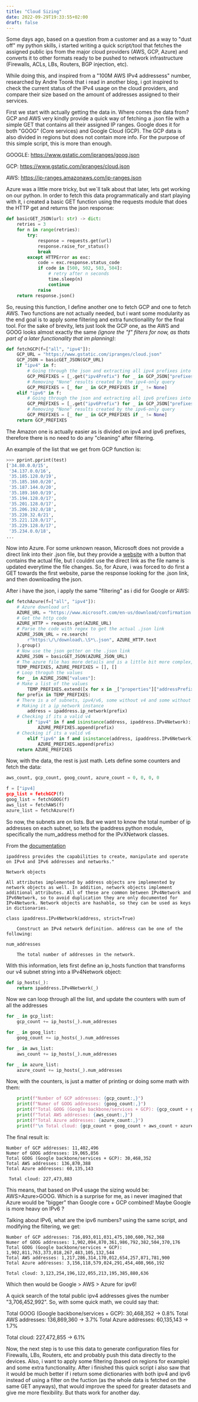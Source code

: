 ```yaml
---
title: "Cloud Sizing"
date: 2022-09-29T19:33:55+02:00
draft: false
---
```

Some days ago, based on a question from a customer and as a way to "dust off" my python skills, i started writing a quick script/tool that fetches the assigned public ips from the major cloud providers (AWS, GCP, Azure) and converts it to other formats ready to be pushed to network infrastructure (Firewalls, ACLs, LBs, Routers, BGP injection, etc).

While doing this, and inspired from a "100M AWS IPv4 addressess" number, researched by Andre Toonk that i read in another blog, i got inspired to check the current status of the IPv4 usage on the cloud providers, and compare their size based on the amount of addresses assigned to their services.

First we start with actually getting the data in. Where comes the data from? GCP and AWS very kindly provide a quick way of fetching a .json file with a simple GET that contains all their assigned IP ranges. Google does it for both "GOOG" (Core services) and Google Cloud (GCP). The GCP data is also divided in regions but does not contain more info. For the purpose of this simple script, this is more than enough.

GOOGLE: https://www.gstatic.com/ipranges/goog.json

GCP: https://www.gstatic.com/ipranges/cloud.json

AWS: https://ip-ranges.amazonaws.com/ip-ranges.json

Azure was a little more tricky, but we´ll talk about that later, lets get working on our python. In order to fetch this data programmatically and start playing with it, i created a basic GET function using the requests module that does the HTTP get and returns the json response:

```python
def basicGET_JSON(url: str) -> dict:
    retries = 3
    for n in range(retries):
        try:
            response = requests.get(url)
            response.raise_for_status()
            break
        except HTTPError as exc:
            code = exc.response.status_code
            if code in [500, 502, 503, 504]:
                # retry after n seconds
                time.sleep(n)
                continue
            raise
    return response.json()
```

So, reusing this function, I define another one to fetch GCP and one to fetch AWS. Two functions are not actually needed, but i want some modularity as the end goal is to apply some filtering and extra functionallity for the final tool. For the sake of brevity, lets just look the GCP one, as the AWS and GOOG looks almost exactly the same *(ignore the "f" filters for now, as thats part of a later functionality that im planning)*:

```python
def fetchGCP(f=["all", "ipv4"]):
    GCP_URL = "https://www.gstatic.com/ipranges/cloud.json"
    GCP_JSON = basicGET_JSON(GCP_URL)
    if "ipv4" in f:
        # Going through the json and extracting all ipv4 prefixes into a list
        GCP_PREFIXES = [_.get("ipv4Prefix") for _ in GCP_JSON["prefixes"]]
        # Removing "None" results created by the ipv4-only query
        GCP_PREFIXES = [_ for _ in GCP_PREFIXES if _ != None]
    elif "ipv6" in f:
        # Going through the json and extracting all ipv6 prefixes into a list
        GCP_PREFIXES = [_.get("ipv6Prefix") for _ in GCP_JSON["prefixes"]]
        # Removing "None" results created by the ipv6-only query
        GCP_PREFIXES = [_ for _ in GCP_PREFIXES if _ != None]
    return GCP_PREFIXES
```

The Amazon one is actually easier as is divided on ipv4 and ipv6 prefixes, therefore there is no need to do any "cleaning" after filtering.

An example of the list that we get from GCP function is:

```python
>>> pprint.pprint(test)
['34.80.0.0/15',
 '34.137.0.0/16',
 '35.185.128.0/19',
 '35.185.160.0/20',
 '35.187.144.0/20',
 '35.189.160.0/19',
 '35.194.128.0/17',
 '35.201.128.0/17',
 '35.206.192.0/18',
 '35.220.32.0/21',
 '35.221.128.0/17',
 '35.229.128.0/17',
 '35.234.0.0/18',
...
```

Now into Azure. For some unknown reason, Microsoft does not provide a direct link into their .json file, but they provide a [website](https://www.microsoft.com/en-us/download/confirmation.aspx?id=56519) with a button that contains the actual file, but I couldnt use the direct link as the file name is updated everytime the file changes. So, for Azure, i was forced to do first a GET towards the first website, parse the response looking for the .json link, and then downloading the json.

After i have the json, i apply the same "filtering" as i did for Google or AWS:

```python
def fetchAzure(f=["all", "ipv4"]):
    # Azure download url
    AZURE_URL = "https://www.microsoft.com/en-us/download/confirmation.aspx?id=56519"
    # Get the http code
    AZURE_HTTP = requests.get(AZURE_URL)
    # Parse the code with regex to get the actual .json link
    AZURE_JSON_URL = re.search(
        r"https:\/\/download\.\S*\.json", AZURE_HTTP.text
    ).group()
    # Now use the json getter on the .json link
    AZURE_JSON = basicGET_JSON(AZURE_JSON_URL)
    # The azure file has more details and is a little bit more complex, so there is a need to do more housekeeping.
    TEMP_PREFIXES, AZURE_PREFIXES = [], []
    # Loop throguh the values
    for _ in AZURE_JSON["values"]:
    # Make a list of the values
        TEMP_PREFIXES.extend([x for x in _["properties"]["addressPrefixes"]])
    for prefix in TEMP_PREFIXES:
    # There is a of subnets, ipv4/v6, some without v4 and some without v6, so i need to check each string and verify if its v4 or v6
    # Making it a ip_network instance
        address = ipaddress.ip_network(prefix)
    # Checking if its a valid v4
        if "ipv4" in f and isinstance(address, ipaddress.IPv4Network):
            AZURE_PREFIXES.append(prefix)
    # Checking if its a valid v6
        elif "ipv6" in f and isinstance(address, ipaddress.IPv6Network):
            AZURE_PREFIXES.append(prefix)
    return AZURE_PREFIXES
```

Now, with the data, the rest is just math. Lets define some counters and fetch the data:

```python
aws_count, gcp_count, goog_count, azure_count = 0, 0, 0, 0

f = ["ipv4]
gcp_list = fetchGCP(f)
goog_list = fetchGOOG(f)
aws_list = fetchAWS(f)
azure_list = fetchAzure(f)
```

So now, the subnets are on lists. But we want to know the total number of ip addresses on each subnet, so lets the ipaddress python module, specifically the num_address method for the IPvXNetwork classes.

From the [documentation](https://docs.python.org/3/library/ipaddress.html)

```
ipaddress provides the capabilities to create, manipulate and operate on IPv4 and IPv6 addresses and networks."

Network objects

All attributes implemented by address objects are implemented by network objects as well. In addition, network objects implement additional attributes. All of these are common between IPv4Network and IPv6Network, so to avoid duplication they are only documented for IPv4Network. Network objects are hashable, so they can be used as keys in dictionaries.

class ipaddress.IPv4Network(address, strict=True)

    Construct an IPv4 network definition. address can be one of the following:

num_addresses

    The total number of addresses in the network.
```

With this information, lets first define an ip_hosts function that transforms our v4 subnet string into a IPv4Network object:

```python
def ip_hosts(_):
    return ipaddress.IPv4Network(_)
```

Now we can loop through all the list, and update the counters with sum of all the addresses

```python
for _ in gcp_list:
    gcp_count += ip_hosts(_).num_addresses

for _ in goog_list:
    goog_count += ip_hosts(_).num_addresses

for _ in aws_list:
    aws_count += ip_hosts(_).num_addresses

for _ in azure_list:
    azure_count += ip_hosts(_).num_addresses
```

Now, with the counters, is just a matter of printing or doing some math with them:

```python
    print(f"Number of GCP addresses: {gcp_count:,}")
    print(f"Numer of GOOG addresses: {goog_count:,}")
    print(f"Total GOOG (Google backbone/services + GCP): {gcp_count + goog_count:,}")
    print(f"Total AWS addresses: {aws_count:,}")
    print(f"Total Azure addresses: {azure_count:,}")
    print(f"\n Total cloud: {gcp_count + goog_count + aws_count + azure_count:,}")
```

The final result is:

```
Number of GCP addresses: 11,402,496
Numer of GOOG addresses: 19,065,856
Total GOOG (Google backbone/services + GCP): 30,468,352
Total AWS addresses: 136,870,388
Total Azure addresses: 60,135,143

 Total cloud: 227,473,883
 ```

 This means, that based on IPv4 usage the sizing would be: AWS>Azure>GOOG. Which is a surprise for me, as i never imagined that Azure would be "bigger" than Google core + GCP combined! Maybe Google is more heavy on IPv6 ?

 Talking about IPv6, what are the ipv6 numbers? using the same script, and modifying the filtering, we get:

```
Number of GCP addresses: 716,893,011,031,475,100,600,762,368
Numer of GOOG addresses: 1,902,094,870,361,986,792,382,504,370,176
Total GOOG (Google backbone/services + GCP): 1,902,811,763,373,018,267,483,105,132,544
Total AWS addresses: 1,217,286,314,170,012,654,257,871,781,900
Total Azure addresses: 3,156,118,579,024,291,454,408,966,192

Total cloud: 3,123,254,196,122,055,213,195,385,880,636
```

Which then would be Google > AWS > Azure for ipv6!



A quick search of the total public ipv4 addresses gives the number "3,706,452,992". So, with some quick math, we could say that:

Total GOOG (Google backbone/services + GCP): 30,468,352 -> 0.8%
Total AWS addresses: 136,869,360 -> 3.7%
Total Azure addresses: 60,135,143 -> 1.7%

Total cloud: 227,472,855 -> 6.1%

Now, the next step is to use this data to generate configuration files for Firewalls, LBs, Routers, etc and probably push this data directly to the devices. Also, i want to apply some filtering (based on regions for example) and some extra functionality.
After i finished this quick script i also saw that it would be much better if i return some dictionaries with both ipv4 and ipv6 instead of using a filter on the fuction (as the whole data is fetched on the same GET anyways), that would improve the speed for greater datasets and give me more flexibility. But thats work for another day.